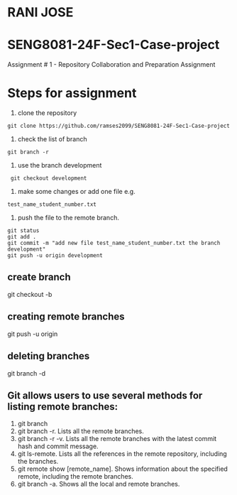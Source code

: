 # RANI JOSE
# SENG8081-24F-Sec1-Case-project
Assignment # 1 - Repository Collaboration and Preparation Assignment

# Steps for assignment
1. clone the repository
```
git clone https://github.com/ramses2099/SENG8081-24F-Sec1-Case-project
```
1. check the list of branch
```
git branch -r
```
1. use the branch development 
```
 git checkout development
```
1. make some changes or add one file e.g.
```
test_name_student_number.txt
```
1. push the file to the remote branch.
```
git status
git add .
git commit -m "add new file test_name_student_number.txt the branch development"
git push -u origin development
```


## create branch

git checkout -b <name>

## creating remote branches

git push -u origin <name>

## deleting branches

git branch -d <name>

## Git allows users to use several methods for listing remote branches:

1. git branch
1. git branch -r. Lists all the remote branches.
1. git branch -r -v. Lists all the remote branches with the latest commit hash and commit message.
1. git ls-remote. Lists all the references in the remote repository, including the branches.
1. git remote show [remote_name]. Shows information about the specified remote, including the remote branches.
1. git branch -a. Shows all the local and remote branches.


